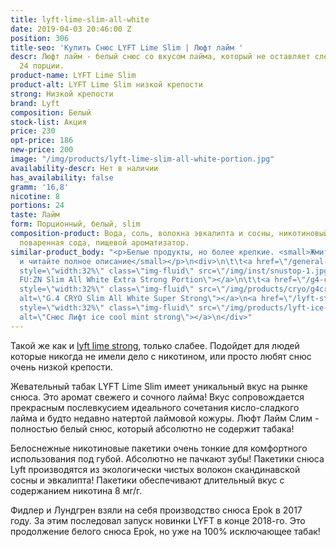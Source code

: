 ```yaml
---
title: lyft-lime-slim-all-white
date: 2019-04-03 20:46:00 Z
position: 306
title-seo: 'Купить Снюс LYFT Lime Slim | Люфт лайм '
descr: Люфт лайм - белый снюс со вкусом лайма, который не оставляет следов на зубах.
  24 порции.
product-name: LYFT Lime Slim
product-alt: LYFT Lime Slim низкой крепости
strong: Низкой крепости
brand: Lyft
composition: Белый
stock-list: Акция
price: 230
opt-price: 186
new-price: 200
image: "/img/products/lyft-lime-slim-all-white-portion.jpg"
availability-descr: Нет в наличии
has_availability: false
gramm: '16,8'
nicotine: 8
portions: 24
taste: Лайм
form: Порционный, белый, slim
composition-product: Вода, соль, волокна эвкалипта и сосны, никотиновый экстракт,
  поваренная сода, пищевой ароматизатор.
similar-product_body: "<p>Белые продукты, но более крепкие. <small>Жмите на картинки
  и читайте полное описание</small></p>\n<div>\n\t\t<a href=\"/general-g4-slim-apple-white\"><img
  style=\"width:32%\" class=\"img-fluid\" src=\"/img/inst/snustop-1.jpg\" alt=\"G.4
  FU:ZN Slim All White Extra Strong Portion\"></a>\n\t\t<a href=\"/g4-cryo-slim-all-white-super-strong\"><img
  style=\"width:32%\" class=\"img-fluid\" src=\"/img/products/cryo/g4cryo-snus.jpg\"
  alt=\"G.4 CRYO Slim All White Super Strong\"></a>\n<a href=\"/lyft-strong-ice-cool-mint-slim-all-white\"><img
  style=\"width:32%\" class=\"img-fluid\" src=\"/img/products/lyft-ice-cool-mint/lyft-ice-cool-mint.JPG\"
  alt=\"Снюс Лифт ice cool mint strong\"></a>\n</div>"
---
```


Такой же как и [lyft lime strong](/lyft-strong-lime-slim-all-white), только слабее. Подойдет для людей которые никогда не имели дело с никотином, или просто любят снюс очень низкой крепости.

Жевательный табак LYFT Lime Slim имеет уникальный вкус на рынке снюса. Это аромат свежего и сочного лайма! Вкус сопровождается прекрасным послевкусием идеального сочетания кисло-сладкого лайма и будто недавно натертой лаймовой кожуры.
Люфт Лайм Слим - полностью белый снюс, который абсолютно не содержит табака!

Белоснежные никотиновые пакетики очень тонкие для комфортного использования под губой. Абсолютно не пачкают зубы! 
Пакетики снюса Lyft производятся из экологически чистых волокон скандинавской сосны и эвкалипта!
Пакетики обеспечивают длительный вкус с содержанием никотина 8 мг/г.

Фидлер и Лундгрен взяли на себя производство снюса Epok в 2017 году. За этим последовал запуск новинки LYFT в конце 2018-го. Это продолжение белого снюса Epok, но уже на 100% исключающее табак! 